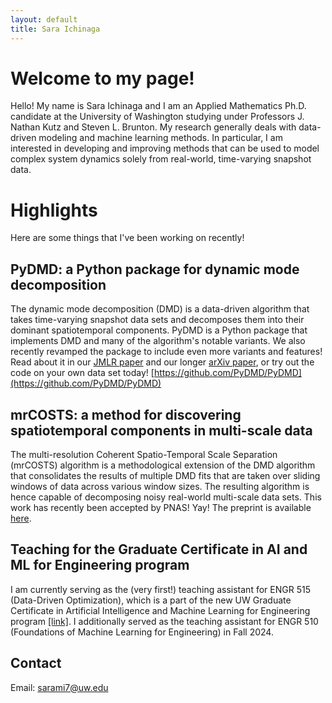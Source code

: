 ```yaml
---
layout: default
title: Sara Ichinaga
---
```


# Welcome to my page!

Hello! My name is Sara Ichinaga and I am an Applied Mathematics Ph.D. candidate at the University of Washington studying under Professors J. Nathan Kutz and Steven L. Brunton. My research generally deals with data-driven modeling and machine learning methods. In particular, I am interested in developing and improving methods that can be used to model complex system dynamics solely from real-world, time-varying snapshot data.

# Highlights
Here are some things that I've been working on recently!

## PyDMD: a Python package for dynamic mode decomposition
The dynamic mode decomposition (DMD) is a data-driven algorithm that takes time-varying snapshot data sets and decomposes them into their dominant spatiotemporal components. PyDMD is a Python package that implements DMD and many of the algorithm's notable variants. We also recently revamped the package to include even more variants and features! Read about it in our [JMLR paper](http://jmlr.org/papers/v25/24-0739.html) and our longer [arXiv paper](https://arxiv.org/abs/2402.07463), or try out the code on your own data set today! [https://github.com/PyDMD/PyDMD](https://github.com/PyDMD/PyDMD)

## mrCOSTS: a method for discovering spatiotemporal components in multi-scale data
The multi-resolution Coherent Spatio-Temporal Scale Separation (mrCOSTS) algorithm is a methodological extension of the DMD algorithm that consolidates the results of multiple DMD fits that are taken over sliding windows of data across various window sizes. The resulting algorithm is hence capable of decomposing noisy real-world multi-scale data sets. This work has recently been accepted by PNAS! Yay! The preprint is available [here](https://arxiv.org/abs/2408.02396).

## Teaching for the Graduate Certificate in AI and ML for Engineering program
I am currently serving as the (very first!) teaching assistant for ENGR 515 (Data-Driven Optimization), which is a part of the new UW Graduate Certificate in Artificial Intelligence and Machine Learning for Engineering program [[link]](https://www.engr.washington.edu/admission/professional-masters-certificates/artificial-intelligence-and-machine-learning-certificate). I additionally served as the teaching assistant for ENGR 510 (Foundations of Machine Learning for Engineering) in Fall 2024.

## Contact
Email: [sarami7@uw.edu](mailto:sarami7@uw.edu)

